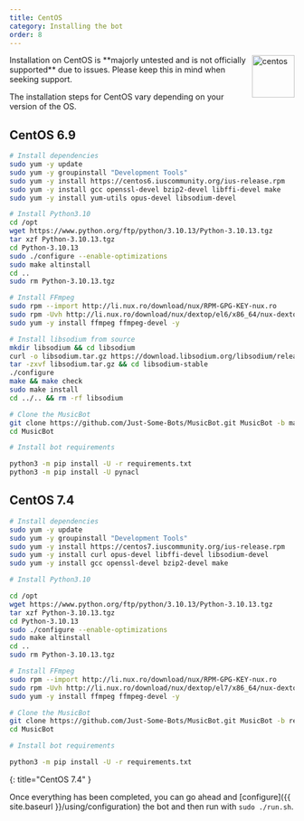 ```yaml
---
title: CentOS
category: Installing the bot
order: 8
---
```

<img class="doc-img" src="{{ site.baseurl }}/images/centos.png" alt="centos" style="width: 75px; float: right;"/>
Installation on CentOS is **majorly untested and is not officially supported** due to issues. Please keep this in mind when seeking support.

The installation steps for CentOS vary depending on your version of the OS.

## CentOS 6.9

~~~sh
# Install dependencies
sudo yum -y update
sudo yum -y groupinstall "Development Tools"
sudo yum -y install https://centos6.iuscommunity.org/ius-release.rpm
sudo yum -y install gcc openssl-devel bzip2-devel libffi-devel make
sudo yum -y install yum-utils opus-devel libsodium-devel 

# Install Python3.10
cd /opt
wget https://www.python.org/ftp/python/3.10.13/Python-3.10.13.tgz
tar xzf Python-3.10.13.tgz
cd Python-3.10.13
sudo ./configure --enable-optimizations
sudo make altinstall
cd ..
sudo rm Python-3.10.13.tgz

# Install FFmpeg
sudo rpm --import http://li.nux.ro/download/nux/RPM-GPG-KEY-nux.ro
sudo rpm -Uvh http://li.nux.ro/download/nux/dextop/el6/x86_64/nux-dextop-release-0-2.el6.nux.noarch.rpm
sudo yum -y install ffmpeg ffmpeg-devel -y

# Install libsodium from source
mkdir libsodium && cd libsodium
curl -o libsodium.tar.gz https://download.libsodium.org/libsodium/releases/LATEST.tar.gz
tar -zxvf libsodium.tar.gz && cd libsodium-stable
./configure
make && make check
sudo make install
cd ../.. && rm -rf libsodium

# Clone the MusicBot
git clone https://github.com/Just-Some-Bots/MusicBot.git MusicBot -b master
cd MusicBot

# Install bot requirements

python3 -m pip install -U -r requirements.txt
python3 -m pip install -U pynacl

~~~

## CentOS 7.4

~~~sh
# Install dependencies
sudo yum -y update
sudo yum -y groupinstall "Development Tools"
sudo yum -y install https://centos7.iuscommunity.org/ius-release.rpm
sudo yum -y install curl opus-devel libffi-devel libsodium-devel
sudo yum -y install gcc openssl-devel bzip2-devel make

# Install Python3.10

cd /opt
wget https://www.python.org/ftp/python/3.10.13/Python-3.10.13.tgz
tar xzf Python-3.10.13.tgz
cd Python-3.10.13
sudo ./configure --enable-optimizations
sudo make altinstall
cd ..
sudo rm Python-3.10.13.tgz

# Install FFmpeg
sudo rpm --import http://li.nux.ro/download/nux/RPM-GPG-KEY-nux.ro
sudo rpm -Uvh http://li.nux.ro/download/nux/dextop/el7/x86_64/nux-dextop-release-0-5.el7.nux.noarch.rpm
sudo yum -y install ffmpeg ffmpeg-devel -y

# Clone the MusicBot
git clone https://github.com/Just-Some-Bots/MusicBot.git MusicBot -b review
cd MusicBot

# Install bot requirements

python3 -m pip install -U -r requirements.txt

~~~

{: title="CentOS 7.4" }

Once everything has been completed, you can go ahead and [configure]({{ site.baseurl }}/using/configuration) the bot and then run with `sudo ./run.sh`.
